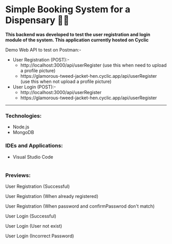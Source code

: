 # Simple Booking System for a Dispensary 🏥🔐

<b>This backend was developed to test the user registration and login module of the system. This application currently hosted on Cyclic</b>

Demo Web API to test on Postman:-
<ul>
   <li>User Registration (POST):- 
      <ul>
         <li>http://localhost:3000/api/userRegister (use this when need to upload a profile picture) </li> 
         <li>https://glamorous-tweed-jacket-hen.cyclic.app/api/userRegister</a> (use this when not upload a profile picture) </li>
      </ul>
   </li>
   <li>User Login (POST):- 
      <ul>
         <li>http://localhost:3000/api/userRegister</li>
         <li>https://glamorous-tweed-jacket-hen.cyclic.app/api/userRegister</li>
      </ul>
</ul>

---

<h3>Technologies:</h3>
<ul>
   <li>Node.js</li>
   <li>MongoDB</li>
</ul>

<h3>IDEs and Applications:</h3>
<ul>
  <li>Visual Studio Code</li>
</ul>

#

<h3>Previews:</h3>

User Registration (Successful)
<img src= "">

User Registration (When already registered)
<img src= "">

User Registration (When password and confirmPasswrod don't match)
<img src= "">

User Login (Successful)
<img src= "">

User Login (User not exist)
<img src= "">

User Login (Incorrect Password)
<img src= "">

